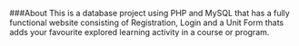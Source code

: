 ###About
This is a database project using PHP and MySQL that has a fully functional website consisting of Registration, Login and a Unit Form thats adds your favourite explored learning activity in a course or program.